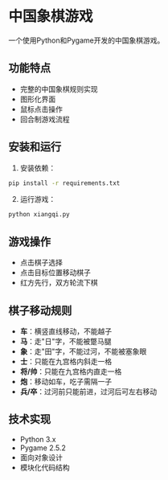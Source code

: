 # 中国象棋游戏

一个使用Python和Pygame开发的中国象棋游戏。

## 功能特点

- 完整的中国象棋规则实现
- 图形化界面
- 鼠标点击操作
- 回合制游戏流程

## 安装和运行

1. 安装依赖：
```bash
pip install -r requirements.txt
```

2. 运行游戏：
```bash
python xiangqi.py
```

## 游戏操作

- 点击棋子选择
- 点击目标位置移动棋子
- 红方先行，双方轮流下棋

## 棋子移动规则

- **车**：横竖直线移动，不能越子
- **马**：走"日"字，不能被蹩马腿
- **象**：走"田"字，不能过河，不能被塞象眼
- **士**：只能在九宫格内斜走一格
- **将/帅**：只能在九宫格内直走一格
- **炮**：移动如车，吃子需隔一子
- **兵/卒**：过河前只能前进，过河后可左右移动

## 技术实现

- Python 3.x
- Pygame 2.5.2
- 面向对象设计
- 模块化代码结构